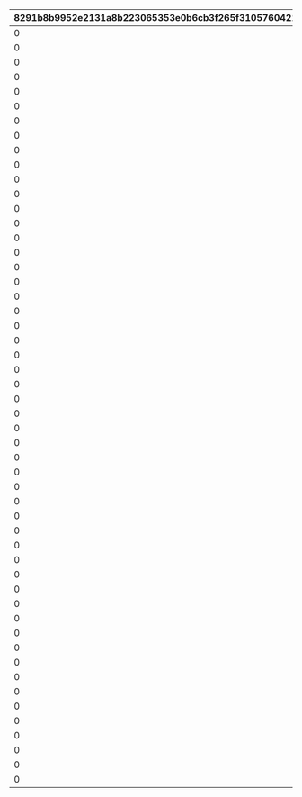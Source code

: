 |8291b8b9952e2131a8b223065353e0b6cb3f265f31057604214cd8595f5f1106|f482ba08f7fc90d8388c17d41e1a398f7e9b427e245e6bc97e58215b7b9cfd57|4e54bd4f2c6ae40babc1a5969e85b92f742a45e093249ec2008a98be9b2c6a98|347881567e27ac63ee67e315b3992f37de79701dec58a3e385dd02d89d7585bb|451abb755e2b49f22a6340d9498b61ce61ac84124679453c3c2f7965326fdf6e|c2fda7a91125ba71564fa4d3a0061bf573ac0c10fe387dc423da6fc3cbd5918d|c67640b1023436e09c1568fb685b720973158fedd4c6d33ce21891a068706a52|228b0345dc8788ccecc7100e348d74ecc81c583c4ccfc67e5bf3109b846a7ce6|c42710df24d8d9b75850cc24e4d621749765270f743f4e5ca35dbef14f00eab8|0769ebabfe2104f0b379939104b0f4c57b56ceb257bfcd775b2086c97c931961|00b3d3f90bed82677719c98b1b3469413953b1dbfaa34f4ddb549f15e54750ce|4885c2d103d79fa62e5dd5f00c15be39d41f6d7292645ded2964dda8d2ea6730|f7dc92ba37eac6a8c9eccd6eeff62c3c184992c62254377f54f4cee6e6d4c1d7|82da4d653dd7a48f6ba847af9b78a217c4a880a1ede9825a9b9b1d44a3f0b52e|748a24879429128e13b13dd6daf1cf7b2e980705999174d948a5c829aa53cfc5|
| --- | --- | --- | --- | --- | --- | --- | --- | --- | --- | --- | --- | --- | --- | --- |
|0|0|20011|0|0|1|7|1|2001|40001|0|0|2|1|20012|
|0|0|20021|0|0|1|7|1|2002|40001|0|0|2|1|20022|
|0|0|20031|0|0|1|7|1|2003|40001|0|0|2|1|20032|
|0|0|20041|0|0|1|7|1|2004|40001|0|0|2|1|20042|
|0|0|20051|0|0|1|7|1|2005|40001|0|0|2|1|20052|
|0|0|20061|0|0|1|7|1|2006|40001|0|0|2|1|20062|
|0|0|20071|0|0|1|7|1|2007|40001|0|0|2|1|20072|
|0|0|20081|0|0|1|7|1|2008|40001|0|0|2|1|20082|
|0|0|20091|0|0|1|7|1|2009|40001|0|0|2|1|20092|
|0|0|20101|0|0|1|7|1|2010|40001|0|0|2|1|20102|
|0|0|20111|0|0|1|7|1|2011|40001|0|0|2|1|20112|
|0|0|20121|0|0|1|7|1|2012|40001|0|0|2|1|20122|
|0|0|20131|0|0|1|7|1|2013|40001|0|0|2|1|20132|
|0|0|20141|0|0|1|7|1|2014|40001|0|0|2|1|20142|
|0|0|20151|0|0|1|7|1|2015|40001|0|0|2|1|20152|
|0|0|20161|0|0|1|7|1|2016|40001|0|0|2|1|20162|
|0|0|20171|0|0|1|7|1|2017|40001|0|0|2|1|20172|
|0|0|20181|0|0|1|7|1|2018|40001|0|0|2|1|20182|
|0|0|20191|0|0|1|7|1|2019|40001|0|0|2|1|20192|
|0|0|20201|0|0|1|7|1|2020|40001|0|0|2|1|20202|
|0|0|20211|0|0|1|7|1|2021|40001|0|0|2|1|20212|
|0|0|20221|0|0|1|7|1|2022|40001|0|0|2|1|20222|
|0|0|20231|0|0|1|7|1|2023|40001|0|0|2|1|20232|
|0|0|20241|0|0|1|7|1|2024|40001|0|0|2|1|20242|
|0|0|20251|0|0|1|7|1|2025|40001|0|0|2|1|20252|
|0|0|20261|0|0|1|7|1|2026|40001|0|0|2|1|20262|
|0|0|20271|0|0|1|7|1|2027|40001|0|0|2|1|20272|
|0|0|20281|0|0|1|7|1|2028|40001|0|0|2|1|20282|
|0|0|30011|40|0|1|7|1|3001|40001|0|0|1|1|30012|
|0|0|30021|40|0|5|7|1|3002|40001|0|0|1|1|30022|
|0|0|30031|40|0|6|7|1|3003|40001|0|0|1|1|30032|
|0|0|30041|-58|0|6|0|2|3004|40001|0|0|1|1|30042|
|0|0|30051|-42|0|1|-20|1|3005|40001|0|0|1|1|30052|
|0|0|30061|-42|0|5|-20|1|3006|40001|0|0|1|1|30062|
|0|0|30071|0|0|1|40|1|3007|40001|0|0|1|1|30072|
|0|0|30081|0|0|5|40|1|3008|40001|0|0|1|1|30082|
|0|0|30091|0|0|6|40|1|3009|40001|0|0|1|1|30092|
|0|0|40011|0|0|1|0|1|4001|40001|0|0|1|2|40012|
|0|0|40021|0|0|5|0|1|4002|40001|0|0|1|2|40022|
|0|0|40051|0|0|1|0|1|4005|40001|0|0|1|2|40052|
|0|0|40061|0|0|5|0|1|4006|40001|0|0|1|2|40062|
|0|0|40071|0|0|6|0|2|4007|40001|0|0|1|2|40072|
|0|0|40091|0|0|6|0|2|4009|40004|0|0|1|2|40092|
|0|0|40101|0|0|1|0|1|4010|40004|0|0|1|2|40102|
|0|0|40111|0|0|5|0|1|4011|40004|0|0|1|2|40112|
|0|0|40121|0|0|6|0|1|4012|40001|0|0|1|2|40122|
|0|0|40131|0|0|1|0|1|4013|40004|0|0|1|2|40132|
|0|0|40141|0|0|5|0|1|4014|40004|0|0|1|2|40142|
|0|0|40151|0|0|6|0|1|4015|40001|0|0|1|2|40152|
|0|0|40161|0|0|1|0|1|4016|40004|0|0|1|2|40162|
|0|0|40171|0|0|5|0|1|4017|40004|0|0|1|2|40172|
|0|0|40181|0|0|6|0|1|4018|40001|0|0|1|2|40182|